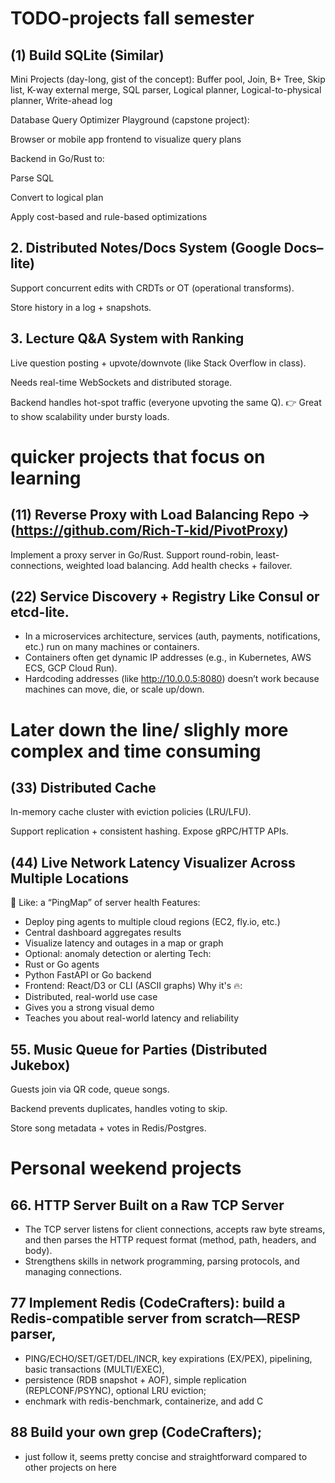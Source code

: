 # TODO-projects fall semester

## (1) Build SQLite (Similar)

Mini Projects (day-long, gist of the concept):
Buffer pool, Join, B+ Tree, Skip list, K-way external merge, SQL parser, Logical planner, Logical-to-physical planner, Write-ahead log

Database Query Optimizer Playground (capstone project):

Browser or mobile app frontend to visualize query plans

Backend in Go/Rust to:

Parse SQL

Convert to logical plan

Apply cost-based and rule-based optimizations


## 2. Distributed Notes/Docs System (Google Docs–lite)
Support concurrent edits with CRDTs or OT (operational transforms).

Store history in a log + snapshots.


## 3. Lecture Q&A System with Ranking
Live question posting + upvote/downvote (like Stack Overflow in class).

Needs real-time WebSockets and distributed storage.

Backend handles hot-spot traffic (everyone upvoting the same Q).
👉 Great to show scalability under bursty loads.



# quicker projects that focus on learning

##  (11) Reverse Proxy with Load Balancing Repo -> (https://github.com/Rich-T-kid/PivotProxy)
Implement a proxy server in Go/Rust.
Support round-robin, least-connections, weighted load balancing.
Add health checks + failover.

## (22) Service Discovery + Registry Like Consul or etcd-lite.
* In a microservices architecture, services (auth, payments, notifications, etc.) run on many machines or containers.
* Containers often get dynamic IP addresses (e.g., in Kubernetes, AWS ECS, GCP Cloud Run).
* Hardcoding addresses (like http://10.0.0.5:8080) doesn’t work because machines can move, die, or scale up/down.

# Later down the line/ slighly more complex and time consuming
## (33) Distributed Cache
In-memory cache cluster with eviction policies (LRU/LFU).

Support replication + consistent hashing.
Expose gRPC/HTTP APIs.


## (44) Live Network Latency Visualizer Across Multiple Locations
🧩 Like: a “PingMap” of server health
Features:
* Deploy ping agents to multiple cloud regions (EC2, fly.io, etc.)
* Central dashboard aggregates results
* Visualize latency and outages in a map or graph
* Optional: anomaly detection or alerting
Tech:
* Rust or Go agents
* Python FastAPI or Go backend
* Frontend: React/D3 or CLI (ASCII graphs)
Why it's 🔥:
* Distributed, real-world use case
* Gives you a strong visual demo
* Teaches you about real-world latency and reliability



## 55. Music Queue for Parties (Distributed Jukebox)
Guests join via QR code, queue songs.

Backend prevents duplicates, handles voting to skip.

Store song metadata + votes in Redis/Postgres.

# Personal weekend projects
## 66. HTTP Server Built on a Raw TCP Server
* The TCP server listens for client connections, accepts raw byte streams, and then parses the HTTP request format (method, path, headers, and body).
* Strengthens skills in network programming, parsing protocols, and managing connections.


## 77 Implement Redis (CodeCrafters): build a Redis-compatible server from scratch—RESP parser, 
* PING/ECHO/SET/GET/DEL/INCR, key expirations (EX/PEX), pipelining, basic transactions (MULTI/EXEC),
*  persistence (RDB snapshot + AOF), simple replication (REPLCONF/PSYNC), optional LRU eviction;
*  enchmark with redis-benchmark, containerize, and add C


## 88 Build your own grep (CodeCrafters);
* just follow it, seems pretty concise and straightforward compared to other projects on here
